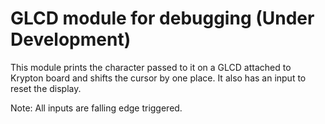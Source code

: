 GLCD module for debugging (Under Development)
============================================

This module prints the character passed to it on a GLCD attached to Krypton board and shifts the cursor by one place. It also has an input to reset the display.

Note: All inputs are falling edge triggered.
